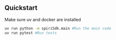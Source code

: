 
## Quickstart

Make sure uv and docker are installed

```bash
uv run python -m spiriSdk.main #Run the main code
uv run pytest #Run tests
```
